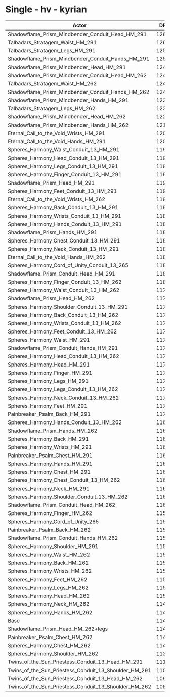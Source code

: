 # Single - hv - kyrian
| Actor | DPS | Increase |
|---|:---:|:---:|
|Shadowflame_Prism_Mindbender_Conduit_Head_HM_291|12665|10.55%|
|Talbadars_Stratagem_Waist_HM_291|12619|10.15%|
|Talbadars_Stratagem_Legs_HM_291|12595|9.94%|
|Shadowflame_Prism_Mindbender_Conduit_Hands_HM_291|12583|9.83%|
|Shadowflame_Prism_Mindbender_Head_HM_291|12460|8.76%|
|Shadowflame_Prism_Mindbender_Conduit_Head_HM_262|12425|8.45%|
|Talbadars_Stratagem_Waist_HM_262|12417|8.39%|
|Shadowflame_Prism_Mindbender_Conduit_Hands_HM_262|12402|8.25%|
|Shadowflame_Prism_Mindbender_Hands_HM_291|12383|8.09%|
|Talbadars_Stratagem_Legs_HM_262|12356|7.85%|
|Shadowflame_Prism_Mindbender_Head_HM_262|12223|6.69%|
|Shadowflame_Prism_Mindbender_Hands_HM_262|12197|6.47%|
|Eternal_Call_to_the_Void_Wrists_HM_291|12036|5.06%|
|Eternal_Call_to_the_Void_Hands_HM_291|12019|4.91%|
|Spheres_Harmony_Waist_Conduit_13_HM_291|11969|4.47%|
|Spheres_Harmony_Head_Conduit_13_HM_291|11960|4.40%|
|Spheres_Harmony_Legs_Conduit_13_HM_291|11959|4.39%|
|Spheres_Harmony_Finger_Conduit_13_HM_291|11958|4.38%|
|Shadowflame_Prism_Head_HM_291|11947|4.29%|
|Spheres_Harmony_Feet_Conduit_13_HM_291|11939|4.22%|
|Eternal_Call_to_the_Void_Wrists_HM_262|11910|3.96%|
|Spheres_Harmony_Back_Conduit_13_HM_291|11901|3.88%|
|Spheres_Harmony_Wrists_Conduit_13_HM_291|11889|3.78%|
|Spheres_Harmony_Hands_Conduit_13_HM_291|11875|3.65%|
|Shadowflame_Prism_Hands_HM_291|11872|3.63%|
|Spheres_Harmony_Chest_Conduit_13_HM_291|11864|3.56%|
|Spheres_Harmony_Neck_Conduit_13_HM_291|11859|3.52%|
|Eternal_Call_to_the_Void_Hands_HM_262|11837|3.32%|
|Spheres_Harmony_Cord_of_Unity_Conduit_13_265|11830|3.26%|
|Shadowflame_Prism_Conduit_Head_HM_291|11826|3.23%|
|Spheres_Harmony_Finger_Conduit_13_HM_262|11825|3.22%|
|Spheres_Harmony_Waist_Conduit_13_HM_262|11789|2.91%|
|Shadowflame_Prism_Head_HM_262|11787|2.89%|
|Spheres_Harmony_Shoulder_Conduit_13_HM_291|11782|2.84%|
|Spheres_Harmony_Back_Conduit_13_HM_262|11775|2.78%|
|Spheres_Harmony_Wrists_Conduit_13_HM_262|11762|2.67%|
|Spheres_Harmony_Feet_Conduit_13_HM_262|11759|2.64%|
|Spheres_Harmony_Waist_HM_291|11747|2.54%|
|Shadowflame_Prism_Conduit_Hands_HM_291|11747|2.53%|
|Spheres_Harmony_Head_Conduit_13_HM_262|11731|2.40%|
|Spheres_Harmony_Head_HM_291|11731|2.40%|
|Spheres_Harmony_Finger_HM_291|11730|2.39%|
|Spheres_Harmony_Legs_HM_291|11730|2.39%|
|Spheres_Harmony_Legs_Conduit_13_HM_262|11725|2.35%|
|Spheres_Harmony_Neck_Conduit_13_HM_262|11717|2.28%|
|Spheres_Harmony_Feet_HM_291|11715|2.26%|
|Painbreaker_Psalm_Back_HM_291|11713|2.24%|
|Spheres_Harmony_Hands_Conduit_13_HM_262|11695|2.09%|
|Shadowflame_Prism_Hands_HM_262|11683|1.98%|
|Spheres_Harmony_Back_HM_291|11680|1.95%|
|Spheres_Harmony_Wrists_HM_291|11673|1.89%|
|Painbreaker_Psalm_Chest_HM_291|11646|1.66%|
|Spheres_Harmony_Hands_HM_291|11644|1.64%|
|Spheres_Harmony_Chest_HM_291|11637|1.58%|
|Spheres_Harmony_Chest_Conduit_13_HM_262|11635|1.56%|
|Spheres_Harmony_Neck_HM_291|11629|1.51%|
|Spheres_Harmony_Shoulder_Conduit_13_HM_262|11609|1.33%|
|Shadowflame_Prism_Conduit_Head_HM_262|11602|1.27%|
|Spheres_Harmony_Finger_HM_262|11599|1.25%|
|Spheres_Harmony_Cord_of_Unity_265|11596|1.22%|
|Painbreaker_Psalm_Back_HM_262|11580|1.08%|
|Shadowflame_Prism_Conduit_Hands_HM_262|11569|0.99%|
|Spheres_Harmony_Shoulder_HM_291|11563|0.93%|
|Spheres_Harmony_Waist_HM_262|11561|0.91%|
|Spheres_Harmony_Back_HM_262|11551|0.83%|
|Spheres_Harmony_Wrists_HM_262|11550|0.82%|
|Spheres_Harmony_Feet_HM_262|11533|0.67%|
|Spheres_Harmony_Legs_HM_262|11505|0.42%|
|Spheres_Harmony_Head_HM_262|11502|0.40%|
|Spheres_Harmony_Neck_HM_262|11497|0.36%|
|Spheres_Harmony_Hands_HM_262|11467|0.09%|
|Base|11456|0.00%|
|Shadowflame_Prism_Head_HM_262+legs|11446|-0.09%|
|Painbreaker_Psalm_Chest_HM_262|11429|-0.23%|
|Spheres_Harmony_Chest_HM_262|11413|-0.38%|
|Spheres_Harmony_Shoulder_HM_262|11396|-0.52%|
|Twins_of_the_Sun_Priestess_Conduit_13_Head_HM_291|11170|-2.50%|
|Twins_of_the_Sun_Priestess_Conduit_13_Shoulder_HM_291|11003|-3.96%|
|Twins_of_the_Sun_Priestess_Conduit_13_Head_HM_262|10960|-4.33%|
|Twins_of_the_Sun_Priestess_Conduit_13_Shoulder_HM_262|10845|-5.33%|
